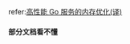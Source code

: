 refer:[高性能 Go 服务的内存优化(译)](https://mp.weixin.qq.com/s?__biz=MzkyMzI0NjkzMw==&mid=2247491621&idx=1&sn=87c4ebaa3aa1fc8c3261575c79338141&source=41#wechat_redirect)

####  部分文档看不懂